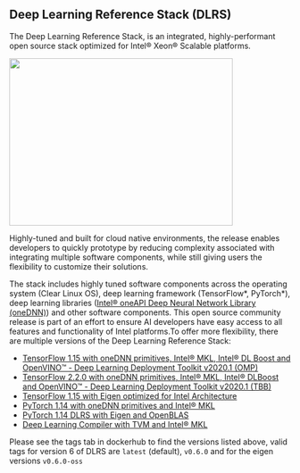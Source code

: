 ## Deep Learning Reference Stack (DLRS)


The Deep Learning Reference Stack, is an integrated, highly-performant open source stack optimized for Intel® Xeon® Scalable platforms.

<img src="https://clearlinux.org/sites/default/files/single_2.png" width="400" height="300" />

Highly-tuned and built for cloud native environments, the release enables developers to quickly prototype by reducing complexity associated with integrating multiple software components, while still giving users the flexibility to customize their solutions.

The stack includes highly tuned software components across the operating system (Clear Linux OS), deep learning framework (TensorFlow*, PyTorch*), deep learning libraries ([Intel® oneAPI Deep Neural Network Library (oneDNN)](https://01.org/dnnl)) and other software components.
This open source community release is part of an effort to ensure AI developers have easy access to all features and functionality of Intel platforms.To offer more flexibility, there are multiple versions of the Deep Learning Reference Stack:

* [TensorFlow 1.15 with oneDNN primitives, Intel® MKL, Intel® DL Boost and OpenVINO™ - Deep Learning Deployment Toolkit v2020.1 (OMP)](https://hub.docker.com/r/sysstacks/dlrs-tensorflow-clearlinux)
* [TensorFlow 2.2.0 with oneDNN primitives, Intel® MKL, Intel® DLBoost and OpenVINO™ - Deep Learning Deployment Toolkit v2020.1 (TBB)]( https://hub.docker.com/r/sysstacks/dlrs-tensorflow2-clearlinux)
* [TensorFlow 1.15 with Eigen optimized for Intel Architecture](https://hub.docker.com/r/sysstacks/dlrs-tensorflow-clearlinux)
* [PyTorch 1.14 with oneDNN primitives and Intel® MKL](https://hub.docker.com/r/sysstacks/dlrs-pytorch-clearlinux)
* [PyTorch 1.14 DLRS with Eigen and OpenBLAS](https://hub.docker.com/r/sysstacks/dlrs-pytorch-clearlinux)
* [Deep Learning Compiler with TVM and Intel® MKL](https://hub.docker.com/r/sysstacks/dlrs-ml-compiler-clearlinux)


Please see the tags tab in dockerhub to find the versions listed above, valid tags for version 6 of DLRS are `latest` (default), `v0.6.0` and for the eigen versions `v0.6.0-oss`
